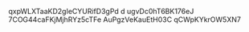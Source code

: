 qxpWLXTaaKD2gIeCYURifD3gPd
d ugvDc0hT6BK176eJ 7COG44caFKjMjhRYz5cTFe
AuPgzVeKauEtH03C qCWpKYkrOW5XN7